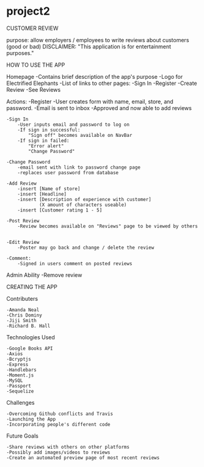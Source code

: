 # project2

CUSTOMER REVIEW

purpose: allow employers / employees to write reviews about customers (good or bad)
    DISCLAIMER: "This application is for entertainment purposes."

HOW TO USE THE APP

Homepage
    -Contains brief description of the app's purpose
    -Logo for Electrified Elephants
    -List of links to other pages:
        -Sign In
        -Register
        -Create Review
        -See Reviews
    

Actions:
    -Register
        -User creates form with name, email, store, and password.
        -Email is sent to inbox
        -Approved and now able to add reviews

    -Sign In
        -User inputs email and password to log on
        -If sign in successful:
            "Sign off" becomes available on NavBar
        -If sign in failed:
            "Error alert"
            "Change Password"

    -Change Password
        -email sent with link to password change page
        -replaces user password from database

    -Add Review
        -insert [Name of store]
        -insert [Headline]
        -insert [Description of experience with customer]
                (X amount of characters useable)
        -insert [Customer rating 1 - 5]
    
    -Post Review
        -Review becomes available on "Reviews" page to be viewed by others


    -Edit Review
        -Poster may go back and change / delete the review

    -Comment:
        -Signed in users comment on posted reviews

Admin Ability
    -Remove review
    
    
CREATING THE APP

Contributers

    -Amanda Neal
    -Chris Dominy
    -Jiji Smith
    -Richard B. Hall
    


Technologies Used

    -Google Books API
    -Axios
    -Bcryptjs
    -Express
    -Handlebars
    -Moment.js
    -MySQL
    -Passport
    -Sequelize
    
Challenges

    -Overcoming Github conflicts and Travis
    -Launching the App
    -Incorporating people's different code
    
Future Goals

    -Share reviews with others on other platforms
    -Possibly add images/videos to reviews
    -Create an automated preview page of most recent reviews
    
